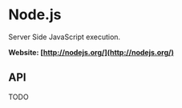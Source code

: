 Node.js
=======

Server Side JavaScript execution.

__Website: [http://nodejs.org/](http://nodejs.org/)__



## API

TODO